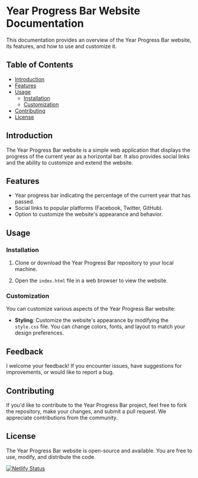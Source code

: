 # Year Progress Bar Website Documentation

This documentation provides an overview of the Year Progress Bar website, its features, and how to use and customize it.

## Table of Contents
- [Introduction](#introduction)
- [Features](#features)
- [Usage](#usage)
  - [Installation](#installation)
  - [Customization](#customization)
- [Contributing](#contributing)
- [License](#license)

## Introduction

The Year Progress Bar website is a simple web application that displays the progress of the current year as a horizontal bar. It also provides social links and the ability to customize and extend the website.

## Features

- Year progress bar indicating the percentage of the current year that has passed.
- Social links to popular platforms (Facebook, Twitter, GitHub).
- Option to customize the website's appearance and behavior.

## Usage

### Installation

1. Clone or download the Year Progress Bar repository to your local machine.

2. Open the `index.html` file in a web browser to view the website.

### Customization

You can customize various aspects of the Year Progress Bar website:

- **Styling**: Customize the website's appearance by modifying the `style.css` file. You can change colors, fonts, and layout to match your design preferences.

## Feedback

I welcome your feedback! If you encounter issues, have suggestions for improvements, or would like to report a bug.

## Contributing

If you'd like to contribute to the Year Progress Bar project, feel free to fork the repository, make your changes, and submit a pull request. We appreciate contributions from the community.

## License

The Year Progress Bar website is open-source and available. You are free to use, modify, and distribute the code.

[![Netlify Status](https://api.netlify.com/api/v1/badges/819e2bf4-983b-47f6-b63e-a95d876bf717/deploy-status)](https://app.netlify.com/sites/progress-bar-of-the-year/deploys)